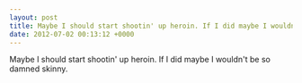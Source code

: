 ```yaml
---
layout: post
title: Maybe I should start shootin' up heroin. If I did maybe I wouldn't be so damned skinny.
date: 2012-07-02 00:13:12 +0000
---
```


Maybe I should start shootin' up heroin. If I did maybe I wouldn't be so damned skinny.

